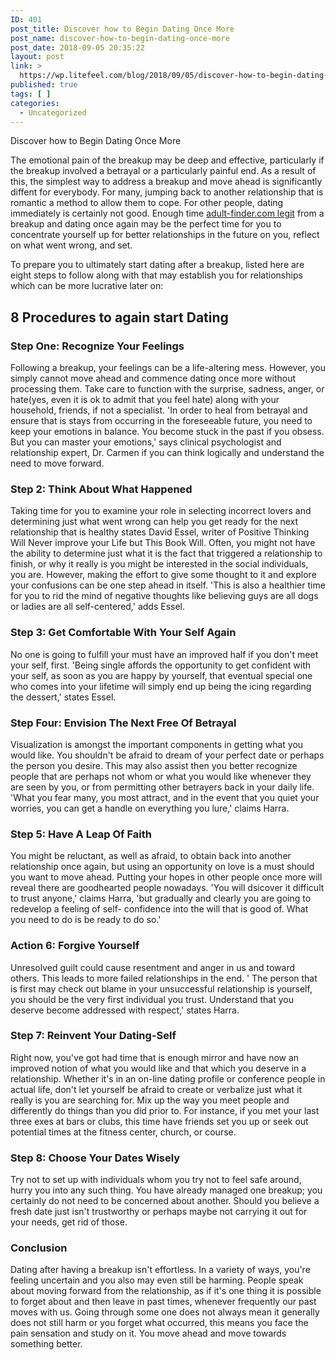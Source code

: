 ```yaml
---
ID: 401
post_title: Discover how to Begin Dating Once More
post_name: discover-how-to-begin-dating-once-more
post_date: 2018-09-05 20:35:22
layout: post
link: >
  https://wp.litefeel.com/blog/2018/09/05/discover-how-to-begin-dating-once-more/
published: true
tags: [ ]
categories:
  - Uncategorized
---
```

Discover how to Begin Dating Once More <p>The emotional pain of the breakup may be deep and effective, particularly if the breakup involved a betrayal or a particularly painful end. As a result of this, the simplest way to address a breakup and move ahead is significantly diffent for everybody. For many, jumping back to another relationship that is romantic a method to allow them to cope.<!--more--> For other people, dating immediately is certainly not good. Enough time <a href="https://adult-finder.com/">adult-finder.com legit</a> from a breakup and dating once again may be the perfect time for you to concentrate yourself up for better relationships in the future on you, reflect on what went wrong, and set.</p> <p>To prepare you to ultimately start dating after a breakup, listed here are eight steps to follow along with that may establish you for relationships which can be more lucrative later on:</p> <h2>8 Procedures to again start Dating</h2> <h3>Step One: Recognize Your Feelings</h3> <p> Following a breakup, your feelings can be a life-altering mess. However, you simply cannot move ahead and commence dating once more without processing them. Take care to function with the surprise, sadness, anger, or hate(yes, even it is ok to admit that you feel hate) along with your household, friends, if not a specialist. 'In order to heal from betrayal and ensure that is stays from occurring in the foreseeable future, you need to keep your emotions in balance. You become stuck in the past if you obsess. But you can master your emotions,' says clinical psychologist and relationship expert, Dr. Carmen if you can think logically and understand the need to move forward.</p> <h3>Step 2: Think About What Happened</h3> <p>Taking time for you to examine your role in selecting incorrect lovers and determining just what went wrong can help you get ready for the next relationship that is healthy states David Essel, writer of Positive Thinking Will Never improve your Life but This Book Will. Often, you might not have the ability to determine just what it is the fact that triggered a relationship to finish, or why it really is you might be interested in the social individuals, you are. However, making the effort to give some thought to it and explore your confusions can be one step ahead in itself. 'This is also a healthier time for you to rid the mind of negative thoughts like believing guys are all dogs or ladies are all self-centered,' adds Essel.</p> <h3>Step 3: Get Comfortable With Your Self Again</h3> <p>No one is going to fulfill your must have an improved half if you don't meet your self, first. 'Being single affords the opportunity to get confident with your self, as soon as you are happy by yourself, that eventual special one who comes into your lifetime will simply end up being the icing regarding the dessert,' states Essel.</p> <h3>Step Four: Envision The Next Free Of Betrayal</h3> <p>Visualization is amongst the important components in getting what you would like. You shouldn't be afraid to dream of your perfect date or perhaps the person you desire. This may also assist then you better recognize people that are perhaps not whom or what you would like whenever they are seen by you, or from permitting other betrayers back in your daily life. 'What you fear many, you most attract, and in the event that you quiet your worries, you can get a handle on everything you lure,' claims Harra.</p> <h3>Step 5: Have A Leap Of Faith</h3> <p>You might be reluctant, as well as afraid, to obtain back into another relationship once again, but using an opportunity on love is a must should you want to move ahead. Putting your hopes in other people once more will reveal there are goodhearted people nowadays. 'You will dsicover it difficult to trust anyone,' claims Harra, 'but gradually and clearly you are going to redevelop a feeling of self- confidence into the will that is good of. What you need to do is be ready to do so.'</p> <h3>Action 6: Forgive Yourself</h3> <p>Unresolved guilt could cause resentment and anger in us and toward others. This leads to more failed relationships in the end. ' The person that is first may check out blame in your unsuccessful relationship is yourself, you should be the very first individual you trust. Understand that you deserve become addressed with respect,' states Harra.</p> <h3>Step 7: Reinvent Your Dating-Self</h3> <p>Right now, you've got had time that is enough mirror and have now an improved notion of what you would like and that which you deserve in a relationship. Whether it's in an on-line dating profile or conference people in actual life, don't let yourself be afraid to create or verbalize just what it really is you are searching for. Mix up the way you meet people and differently do things than you did prior to. For instance, if you met your last three exes at bars or clubs, this time have friends set you up or seek out potential times at the fitness center, church, or course.</p> <h3>Step 8: Choose Your Dates Wisely</h3> <p>Try not to set up with individuals whom you try not to feel safe around, hurry you into any such thing. You have already managed one breakup; you certainly do not need to be concerned about another. Should you believe a fresh date just isn't trustworthy or perhaps maybe not carrying it out for your needs, get rid of those.</p> <h3>Conclusion</h3> <p>Dating after having a breakup isn't effortless. In a variety of ways, you're feeling uncertain and you also may even still be harming. People speak about moving forward from the relationship, as if it's one thing it is possible to forget about and then leave in past times, whenever frequently our past moves with us. Going through some one does not always mean it generally does not still harm or you forget what occurred, this means you face the pain sensation and study on it. You move ahead and move towards something better.</p>